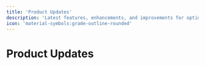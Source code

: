 ```yaml
---
title: 'Product Updates'
description: 'Latest features, enhancements, and improvements for optimal performance.'
icon: 'material-symbols:grade-outline-rounded'
---
```

# Product Updates
